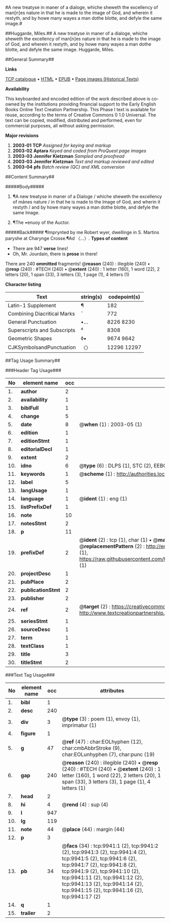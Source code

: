 #A new treatyse in maner of a dialoge, whiche sheweth the excellency of man[n]es nature in that he is made to the image of God, and wherein it restyth, and by howe many wayes a man dothe blotte, and defyle the same image.#

##Huggarde, Miles.##
A new treatyse in maner of a dialoge, whiche sheweth the excellency of man[n]es nature in that he is made to the image of God, and wherein it restyth, and by howe many wayes a man dothe blotte, and defyle the same image.
Huggarde, Miles.

##General Summary##

**Links**

[TCP catalogue](http://www.ota.ox.ac.uk/tcp/)  • 
[HTML](http://tei.it.ox.ac.uk/tcp/Texts-HTML/free/A03/A03439.html)  • 
[EPUB](http://tei.it.ox.ac.uk/tcp/Texts-EPUB/free/A03/A03439.epub) • 
[Page images (Historical Texts)](https://data.historicaltexts.jisc.ac.uk/view?pubId=eebo-99845065e&pageId=eebo-99845065e-9941-1)

**Availability**

This keyboarded and encoded edition of the
	       work described above is co-owned by the institutions
	       providing financial support to the Early English Books
	       Online Text Creation Partnership. This Phase I text is
	       available for reuse, according to the terms of Creative
	       Commons 0 1.0 Universal. The text can be copied,
	       modified, distributed and performed, even for
	       commercial purposes, all without asking permission.

**Major revisions**

1. __2003-01__ __TCP__ *Assigned for keying and markup*
1. __2003-02__ __Aptara__ *Keyed and coded from ProQuest page images*
1. __2003-03__ __Jennifer Kietzman__ *Sampled and proofread*
1. __2003-03__ __Jennifer Kietzman__ *Text and markup reviewed and edited*
1. __2003-04__ __pfs__ *Batch review (QC) and XML conversion*

##Content Summary##

#####Body#####

1. ¶A new treatyse in maner
of a Dialoge / whiche sheweth the
excellency of mānes nature / in that
he is made to the Image of God,
and wherin it restyth / and by
howe many wayes a man
dothe blotte, and defyle
the same Image.

1. ¶The •enuoy of
the Auctor.

#####Back#####
¶Imprynted by me
Robert wyer, dwellinge in S.
Martins paryshe at Charynge
Crosse.¶Ad 〈…〉.
**Types of content**

  * There are 947 **verse** lines!
  * Oh, Mr. Jourdain, there is **prose** in there!

There are 240 **ommitted** fragments! 
 @__reason__ (240) : illegible (240)  •  @__resp__ (240) : #TECH (240)  •  @__extent__ (240) : 1 letter (160), 1 word (22), 2 letters (20), 1 span (33), 3 letters (3), 1 page (1), 4 letters (1)

**Character listing**


|Text|string(s)|codepoint(s)|
|---|---|---|
|Latin-1 Supplement|¶|182|
|Combining             Diacritical Marks|̄|772|
|General Punctuation|•…|8226 8230|
|Superscripts             and Subscripts|⁴|8308|
|Geometric Shapes|◊▪|9674 9642|
|CJKSymbolsandPunctuation|〈〉|12296 12297|

##Tag Usage Summary##

###Header Tag Usage###

|No|element name|occ|attributes|
|---|---|---|---|
|1.|__author__|2||
|2.|__availability__|1||
|3.|__biblFull__|1||
|4.|__change__|5||
|5.|__date__|8| @__when__ (1) : 2003-05 (1)|
|6.|__edition__|1||
|7.|__editionStmt__|1||
|8.|__editorialDecl__|1||
|9.|__extent__|2||
|10.|__idno__|6| @__type__ (6) : DLPS (1), STC (2), EEBO-CITATION (1), PROQUEST (1), VID (1)|
|11.|__keywords__|1| @__scheme__ (1) : http://authorities.loc.gov/ (1)|
|12.|__label__|5||
|13.|__langUsage__|1||
|14.|__language__|1| @__ident__ (1) : eng (1)|
|15.|__listPrefixDef__|1||
|16.|__note__|10||
|17.|__notesStmt__|2||
|18.|__p__|11||
|19.|__prefixDef__|2| @__ident__ (2) : tcp (1), char (1)  •  @__matchPattern__ (2) : ([0-9\-]+):([0-9IVX]+) (1), (.+) (1)  •  @__replacementPattern__ (2) : http://eebo.chadwyck.com/downloadtiff?vid=$1&page=$2 (1), https://raw.githubusercontent.com/textcreationpartnership/Texts/master/tcpchars.xml#$1 (1)|
|20.|__projectDesc__|1||
|21.|__pubPlace__|2||
|22.|__publicationStmt__|2||
|23.|__publisher__|2||
|24.|__ref__|2| @__target__ (2) : https://creativecommons.org/publicdomain/zero/1.0/ (1), http://www.textcreationpartnership.org/docs/. (1)|
|25.|__seriesStmt__|1||
|26.|__sourceDesc__|1||
|27.|__term__|1||
|28.|__textClass__|1||
|29.|__title__|3||
|30.|__titleStmt__|2||


###Text Tag Usage###

|No|element name|occ|attributes|
|---|---|---|---|
|1.|__bibl__|1||
|2.|__desc__|240||
|3.|__div__|3| @__type__ (3) : poem (1), envoy (1), imprimatur (1)|
|4.|__figure__|1||
|5.|__g__|47| @__ref__ (47) : char:EOLhyphen (12), char:cmbAbbrStroke (9), char:EOLunhyphen (7), char:punc (19)|
|6.|__gap__|240| @__reason__ (240) : illegible (240)  •  @__resp__ (240) : #TECH (240)  •  @__extent__ (240) : 1 letter (160), 1 word (22), 2 letters (20), 1 span (33), 3 letters (3), 1 page (1), 4 letters (1)|
|7.|__head__|2||
|8.|__hi__|4| @__rend__ (4) : sup (4)|
|9.|__l__|947||
|10.|__lg__|119||
|11.|__note__|44| @__place__ (44) : margin (44)|
|12.|__p__|3||
|13.|__pb__|34| @__facs__ (34) : tcp:9941:1 (2), tcp:9941:2 (2), tcp:9941:3 (2), tcp:9941:4 (2), tcp:9941:5 (2), tcp:9941:6 (2), tcp:9941:7 (2), tcp:9941:8 (2), tcp:9941:9 (2), tcp:9941:10 (2), tcp:9941:11 (2), tcp:9941:12 (2), tcp:9941:13 (2), tcp:9941:14 (2), tcp:9941:15 (2), tcp:9941:16 (2), tcp:9941:17 (2)|
|14.|__q__|1||
|15.|__trailer__|2||
